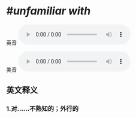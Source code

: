 # ***\#unfamiliar with*** 
英音
<audio src="./media/unfamiliar with1_AAC.aac" controls="controls"></audio>

美音
<audio src="./media/unfamiliar with2_AAC.aac" controls="controls"></audio>



  

英文释义
---
### 1.**对……不熟知的；外行的**  


